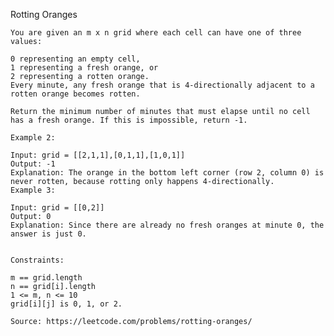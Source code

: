 Rotting Oranges

    You are given an m x n grid where each cell can have one of three values:
    
    0 representing an empty cell,
    1 representing a fresh orange, or
    2 representing a rotten orange.
    Every minute, any fresh orange that is 4-directionally adjacent to a rotten orange becomes rotten.
    
    Return the minimum number of minutes that must elapse until no cell has a fresh orange. If this is impossible, return -1.
    
    Example 2:
    
    Input: grid = [[2,1,1],[0,1,1],[1,0,1]]
    Output: -1
    Explanation: The orange in the bottom left corner (row 2, column 0) is never rotten, because rotting only happens 4-directionally.
    Example 3:
    
    Input: grid = [[0,2]]
    Output: 0
    Explanation: Since there are already no fresh oranges at minute 0, the answer is just 0.
    
    
    Constraints:
    
    m == grid.length
    n == grid[i].length
    1 <= m, n <= 10
    grid[i][j] is 0, 1, or 2.

    Source: https://leetcode.com/problems/rotting-oranges/